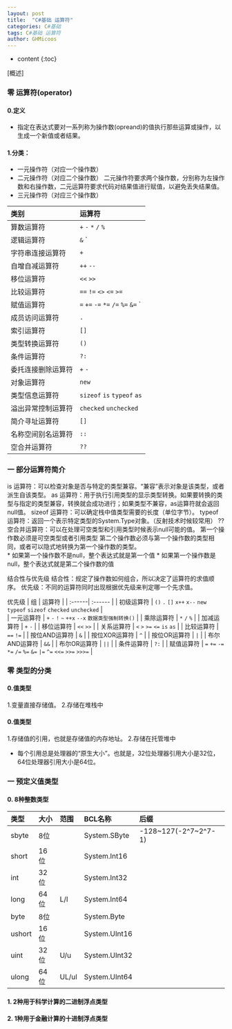 ```yaml
---
layout: post
title:  "C#基础 运算符"
categories: C#基础
tags: C#基础 运算符
author: GHMicoos
---
```



* content
{:toc}

[概述]

### 零 运算符(operator)
#### 0.定义
 
 * 指定在表达式要对一系列称为操作数(opreand)的值执行那些运算或操作，以生成一个新值或者结果。

#### 1.分类：
 * 一元操作符（对应一个操作数）
 * 二元操作符（对应二个操作数）
   二元操作符要求两个操作数，分别称为左操作数和右操作数，二元运算符要求代码对结果值进行赋值，以避免丢失结果值。
 * 三元操作符（对应三个操作数）



| 类别 | 运算符 |
| :------| :------ | 
| 算数运算符 | `+` `-` `*` `/` `%`  | |   
| 逻辑运算符 |  `&` `|` `^` `~` `&&` `||` `!` |
| 字符串连接运算符  | `+` |
| 自增自减运算符  | `++` `--` |
| 移位运算符  | `<<` `>>` |
| 比较运算符  | `==` `!=` `<>` `<=` `>=` |
| 赋值运算符  | `=` `+=` `-=` `*=` `/=` `%=` `&=` `|=` `^=` `<<=` `>>=` |
| 成员访问运算符  | `.` |
| 索引运算符  | `[]` |
| 类型转换运算符  | `()` |
| 条件运算符  | `?:` |
| 委托连接删除运算符  | `+` `-` |
| 对象运算符  | `new` |
| 类型信息运算符  | `sizeof` `is` `typeof` `as` |
| 溢出异常控制运算符  | `checked` `unchecked` |
| 简介寻址运算符  | `[]` |
| 名称空间别名运算符  | `::` |
| 空合并运算符  | `??` |

### 一 部分运算符简介

is 运算符：可以检查对象是否与特定的类型兼容。“兼容”表示对象是该类型，或者派生自该类型。
as 运算符：用于执行引用类型的显示类型转换。如果要转换的类型与指定的类型兼容，转换就会成功进行；如果类型不兼容，as运算符就会返回null值。
sizeof 运算符：可以确定栈中值类型需要的长度（单位字节）。
typeof 运算符：返回一个表示特定类型的System.Type对象。（反射技术时候较常用）
?? 空合并运算符：可以在处理可空类型和引用类型时候表示null可能的值。
    第一个操作数必须是可空类型或者引用类型
    第二个操作数必须与第一个操作数的类型相同，或者可以隐式地转换为第一个操作数的类型。  
    * 如果第一个操作数不是null，整个表达式就是第一个值
    * 如果第一个操作数是null，整个表达式就是第二个操作数的值


结合性与优先级
结合性：规定了操作数如何组合，所以决定了运算符的求值顺序。
优先级：不同的运算符同时出现根据优先级来判定哪一个先求值。


优先级
| 组 | 运算符 |
| :------| :------ | 
| 初级运算符 | `()` `.` `[]` `x++` `x--` `new` `typeof` `sizeof` `checked` `unchecked` |   
| 一元运算符 | `+` `-` `!` `~` `++x` `--x` `数据类型强制转换()` |
| 乘除运算符  | `*` `/` `%` |
| 加减运算符  | `+` `-` |
| 移位运算符  | `<<` `>>` |
| 关系运算符  | `<` `>` `>=` `<=` `is` `as` |
| 比较运算符  | `==` `!=` |
| 按位AND运算符  | `&` |
| 按位XOR运算符  | `^` |
| 按位OR运算符  | `|` |
| 布尔AND运算符  | `&&` |
| 布尔OR运算符  | `||` |
| 条件运算符  | `?:` |
| 赋值运算符  | `=` `+=` `-=` `*=` `/=` `%=` `&=` `|=` `^=` `<<=` `>>=` `>>>=` |


### 零 类型的分类

#### **0.值类型**
 1.变量直接存储值。
 2.存储在堆栈中
#### **0.值类型**
 1.存储值的引用，也就是存储值的内存地址。
 2.存储在托管堆中

* 每个引用总是处理器的“原生大小”。也就是，32位处理器引用大小是32位，64位处理器引用大小是64位。


### 一 预定义值类型
#### **0. 8种整数类型**


| 类型 | 大小 | 范围 | BCL名称 | 后缀 |
| :------| :------ | :------ | :------ | :------ |
| sbyte  | 8位  |       | System.SByte  | -128~127(-2^7~2^7-1) |
| short  | 16位 |       | System.Int16  |  |
| int    | 32位 |       | System.Int32  |  |
| long   | 64位 | L/l   | System.Int64  |  |
| byte   | 8位  |       | System.Byte    |  |
| ushort | 16位 |       | System.UInt16 |  |
| uint   | 32位 | U/u   | System.UInt32 |  |
| ulong  | 64位 | UL/ul | System.UInt64 |  |


#### **1. 2种用于科学计算的二进制浮点类型**

#### **2. 1种用于金融计算的十进制浮点类型**


